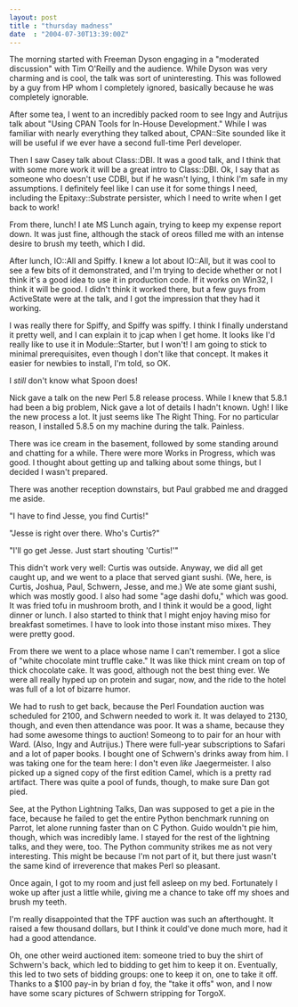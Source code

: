 ```yaml
---
layout: post
title : "thursday madness"
date  : "2004-07-30T13:39:00Z"
---
```

The morning started with Freeman Dyson engaging in a "moderated discussion" with Tim O'Reilly and the audience.  While Dyson was very charming and is cool, the talk was sort of uninteresting.  This was followed by a guy from HP whom I completely ignored, basically because he was completely ignorable.

After some tea, I went to an incredibly packed room to see Ingy and Autrijus talk about "Using CPAN Tools for In-House Development."  While I was familiar with nearly everything they talked about, CPAN::Site sounded like it will be useful if we ever have a second full-time Perl developer.

Then I saw Casey talk about Class::DBI.  It was a good talk, and I think that with some more work it will be a great intro to Class::DBI.  Ok, I say that as someone who doesn't use CDBI, but if he wasn't lying, I think I'm safe in my assumptions.  I definitely feel like I can use it for some things I need, including the Epitaxy::Substrate persister, which I need to write when I get back to work!

From there, lunch!  I ate MS Lunch again, trying to keep my expense report down.  It was just fine, although the stack of oreos filled me with an intense desire to brush my teeth, which I did.

After lunch, IO::All and Spiffy.  I knew a lot about IO::All, but it was cool to see a few bits of it demonstrated, and I'm trying to decide whether or not I think it's a good idea to use it in production code.  If it works on Win32, I think it will be good.  I didn't think it worked there, but a few guys from ActiveState were at the talk, and I got the impression that they had it working.

I was really there for Spiffy, and Spiffy was spiffy.  I think I finally understand it pretty well, and I can explain it to jcap when I get home.  It looks like I'd really like to use it in Module::Starter, but I won't!  I am going to stick to minimal prerequisites, even though I don't like that concept. It makes it easier for newbies to install, I'm told, so OK.

I <em>still</em> don't know what Spoon does!

Nick gave a talk on the new Perl 5.8 release process.  While I knew that 5.8.1 had been a big problem, Nick gave a lot of details I hadn't known.  Ugh!  I like the new process a lot.  It just seems like The Right Thing.  For no particular reason, I installed 5.8.5 on my machine during the talk.  Painless.

There was ice cream in the basement, followed by some standing around and chatting for a while.  There were more Works in Progress, which was good.  I thought about getting up and talking about some things, but I decided I wasn't prepared.

There was another reception downstairs, but Paul grabbed me and dragged me aside.

"I have to find Jesse, you find Curtis!"

"Jesse is right over there.  Who's Curtis?"

"I'll go get Jesse.  Just start shouting 'Curtis!'"

This didn't work very well: Curtis was outside.  Anyway, we did all get caught up, and we went to a place that served giant sushi.  (We, here, is Curtis, Joshua, Paul, Schwern, Jesse, and me.)  We ate some giant sushi, which was mostly good.  I also had some "age dashi dofu," which was good.  It was  fried tofu in mushroom broth, and I think it would be a good, light dinner or lunch.  I also started to think that I might enjoy having miso for breakfast sometimes.  I have to look into those instant miso mixes.  They were pretty good.

From there we went to a place whose name I can't remember.  I got a slice of "white chocolate mint truffle cake."  It was like thick mint cream on top of thick chocolate cake.  It was good, although not the best thing ever.  We were all really hyped up on protein and sugar, now, and the ride to the hotel was full of a lot of bizarre humor.

We had to rush to get back, because the Perl Foundation auction was scheduled for 2100, and Schwern needed to work it.  It was delayed to 2130, though, and even then attendance was poor.  It was a shame, because they had some awesome things to auction!  Someong to to pair for an hour with Ward.  (Also, Ingy and Autrijus.)  There were full-year subscriptions to Safari and a lot of paper books.  I bought one of Schwern's drinks away from him.  I was taking one for the team here:  I don't even <em>like</em> Jaegermeister.  I also picked up a signed copy of the first edition Camel, which is a pretty rad artifact.  There was quite a pool of funds, though, to make sure Dan got pied.

See, at the Python Lightning Talks, Dan was supposed to get a pie in the face, because he failed to get the entire Python benchmark running on Parrot, let alone running faster than on C Python.  Guido wouldn't pie him, though, which was incredibly lame.  I stayed for the rest of the lightning talks, and they were, too.  The Python community strikes me as not very interesting.  This might be because I'm not part of it, but there just wasn't the same kind of irreverence that makes Perl so pleasant.

Once again, I got to my room and just fell asleep on my bed.  Fortunately I woke up after just a little while, giving me a chance to take off my shoes and brush my teeth.

I'm really disappointed that the TPF auction was such an afterthought.  It raised a few thousand dollars, but I think it could've done much more, had it had a good attendance.

Oh, one other weird auctioned item:  someone tried to buy the shirt of Schwern's back, which led to bidding to get him to keep it on.  Eventually, this led to two sets of bidding groups: one to keep it on, one to take it off. Thanks to a $100 pay-in by brian d foy, the "take it offs" won, and I now have some scary pictures of Schwern stripping for TorgoX.

